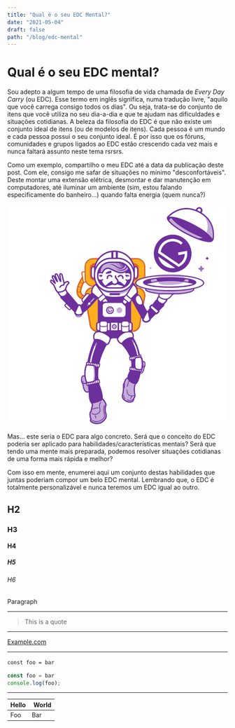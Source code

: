 ```yaml
---
title: "Qual é o seu EDC Mental?"
date: "2021-05-04"
draft: false
path: "/blog/edc-mental"
---
```

# Qual é o seu EDC mental?

Sou adepto a algum tempo de uma filosofia de vida chamada de _Every Day Carry_ (ou EDC). Esse termo
em inglês significa, numa tradução livre, "aquilo que você carrega consigo todos os dias". Ou seja,
trata-se do conjunto de itens que você utiliza no seu dia-a-dia e que te ajudam nas dificuldades e
situações cotidianas. A beleza da filosofia do EDC é que não existe um conjunto ideal de itens (ou
de modelos de itens). Cada
pessoa é um mundo e cada pessoa possui o seu conjunto ideal. É por isso que os fóruns, comunidades e
grupos ligados ao EDC estão crescendo cada vez mais e nunca faltará assunto neste tema rsrsrs. 

Como um exemplo, compartilho o meu EDC até a data da publicação deste post. Com ele, consigo me
safar de situações no mínimo "desconfortáveis". Deste montar uma extensão elétrica,
desmontar e dar manutenção em computadores, até iluminar um ambiente (sim, estou falando
especificamente do banheiro...) quando falta energia (quem nunca?)

![Com este conjunto de itens me livro de muitos perrengues](../images/gatsby-astronaut.png "Meu EDC")

Mas... este seria o EDC para algo concreto. Será que o conceito do EDC poderia ser aplicado para
habilidades/características mentais? Será que tendo uma mente mais preparada, podemos resolver situações cotidianas
de uma forma mais rápida e melhor?

Com isso em mente, enumerei aqui um conjunto destas habilidades que juntas poderiam compor um belo
EDC mental. Lembrando que, o EDC é totalmente personalizável e nunca teremos um EDC igual ao outro.

## H2

### H3

#### H4

##### H5

###### H6

Paragraph

---

> This is a quote

---

[Example.com](example.com)

---

`const foo = bar`

```javascript
const foo = bar
console.log(foo);
```

---

| Hello | World |
|-------|------ |
| Foo   | Bar   |



